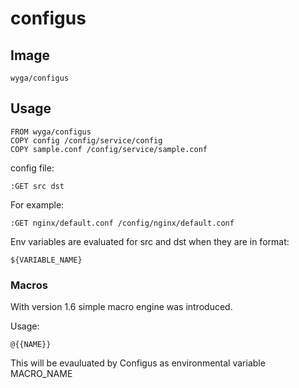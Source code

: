 # configus

## Image
```
wyga/configus
```

## Usage

```
FROM wyga/configus
COPY config /config/service/config
COPY sample.conf /config/service/sample.conf
```
config file:
```
:GET src dst
```

For example:
```
:GET nginx/default.conf /config/nginx/default.conf
```

Env variables are evaluated for src and dst when they are in format:
```
${VARIABLE_NAME}
```

### Macros

  With version 1.6 simple macro engine was introduced. 

  Usage:

```
@{{NAME}} 
```
  This will be evauluated by Configus as environmental variable MACRO_NAME

